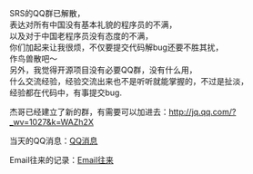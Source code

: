 SRS的QQ群已解散，<br/>
表达对所有中国没有基本礼貌的程序员的不满，<br/>
以及对于中国老程序员没有态度的不满，<br/>
你们加起来让我很烦，不仅要提交代码解bug还要不胜其扰，<br/>
作鸟兽散吧～<br/>
另外，我觉得开源项目没有必要QQ群，没有什么用，<br/>
什么交流经验，经验交流出来也不是听听就能掌握的，不过是扯淡，<br/>
经验都在代码中，有事提交bug.

杰哥已经建立了新的群，有需要可以加进去：http://jq.qq.com/?_wv=1027&k=WAZh2X 

当天的QQ消息：[QQ消息](https://github.com/winlinvip/simple-rtmp-server/wiki/SRS-QQ-Dismissed-Messages)

Email往来的记录：[Email往来](https://github.com/winlinvip/simple-rtmp-server/wiki/SRS-QQ-Dismissed-Email)